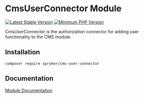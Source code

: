 # CmsUserConnector Module
[![Latest Stable Version](https://poser.pugx.org/spryker/cms-user-connector/v/stable.svg)](https://packagist.org/packages/spryker/cms-user-connector)
[![Minimum PHP Version](https://img.shields.io/badge/php-%3E%3D%207.3-8892BF.svg)](https://php.net/)

CmsUserConnector is the authorization connector for adding user functionality to the CMS module.

## Installation

```
composer require spryker/cms-user-connector
```

## Documentation

[Module Documentation](https://academy.spryker.com/developing_with_spryker/module_guide/content_management/cms/cms.html)
